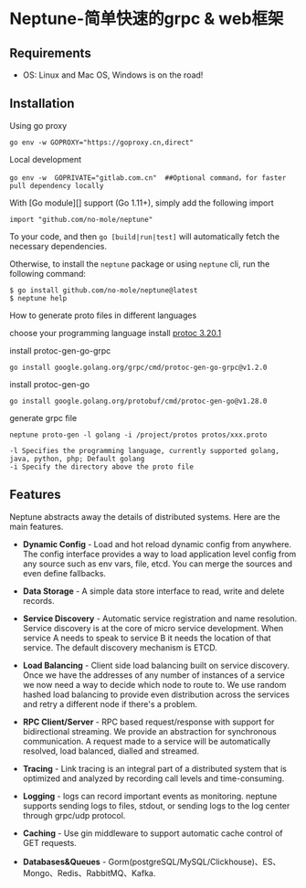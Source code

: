 # Neptune-简单快速的grpc & web框架

## Requirements
* OS: Linux and Mac OS, Windows is on the road!

## Installation

Using go proxy
```shell
go env -w GOPROXY="https://goproxy.cn,direct"
```

Local development
```shell
go env -w  GOPRIVATE="gitlab.com.cn"  ##Optional command，for faster pull dependency locally
```

With [Go module][] support (Go 1.11+), simply add the following import
```shell
import "github.com/no-mole/neptune"
```

To your code, and then `go [build|run|test]` will automatically fetch the
necessary dependencies.

Otherwise, to install the `neptune` package or using `neptune` cli, run the following command:

```console
$ go install github.com/no-mole/neptune@latest
$ neptune help
```

How to generate proto files in different languages

choose your programming language install [protoc 3.20.1](https://github.com/protocolbuffers/protobuf/releases/tag/v3.20.1) 

install protoc-gen-go-grpc
```console
go install google.golang.org/grpc/cmd/protoc-gen-go-grpc@v1.2.0
```

install protoc-gen-go 
```console
go install google.golang.org/protobuf/cmd/protoc-gen-go@v1.28.0
```

generate grpc file
```console
neptune proto-gen -l golang -i /project/protos protos/xxx.proto

-l Specifies the programming language, currently supported golang, java, python, php; Default golang
-i Specify the directory above the proto file

```


## Features

Neptune abstracts away the details of distributed systems. Here are the main features.

- **Dynamic Config** - Load and hot reload dynamic config from anywhere. The config interface provides a way to load application
  level config from any source such as env vars, file, etcd. You can merge the sources and even define fallbacks.

- **Data Storage** - A simple data store interface to read, write and delete records.

- **Service Discovery** - Automatic service registration and name resolution. Service discovery is at the core of micro service
    development. When service A needs to speak to service B it needs the location of that service. The default discovery mechanism is
    ETCD.

- **Load Balancing** - Client side load balancing built on service discovery. Once we have the addresses of any number of instances
  of a service we now need a way to decide which node to route to. We use random hashed load balancing to provide even distribution
  across the services and retry a different node if there's a problem. 

- **RPC Client/Server** - RPC based request/response with support for bidirectional streaming. We provide an abstraction for synchronous
  communication. A request made to a service will be automatically resolved, load balanced, dialled and streamed.

- **Tracing** - Link tracing is an integral part of a distributed system that is optimized and analyzed by recording call levels and 
  time-consuming.

- **Logging** - logs can record important events as monitoring. neptune supports sending logs to files, stdout, or sending logs to the
  log center through grpc/udp protocol.

- **Caching** - Use gin middleware to support automatic cache control of GET requests.

- **Databases&Queues** - Gorm(postgreSQL/MySQL/Clickhouse)、ES、Mongo、Redis、RabbitMQ、Kafka.